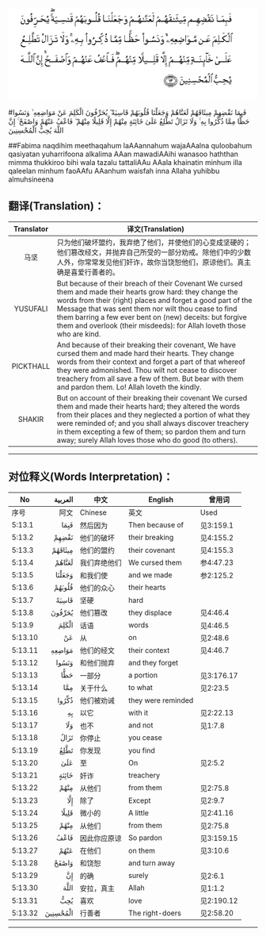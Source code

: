 ![005:013](images/005_013.gif)

#فَبِمَا نَقْضِهِمْ مِيثَاقَهُمْ لَعَنَّاهُمْ وَجَعَلْنَا قُلُوبَهُمْ قَاسِيَةً ۖ يُحَرِّفُونَ الْكَلِمَ عَنْ مَوَاضِعِهِ ۙ وَنَسُوا حَظًّا مِمَّا ذُكِّرُوا بِهِ ۚ وَلَا تَزَالُ تَطَّلِعُ عَلَىٰ خَائِنَةٍ مِنْهُمْ إِلَّا قَلِيلًا مِنْهُمْ ۖ فَاعْفُ عَنْهُمْ وَاصْفَحْ ۚ إِنَّ اللَّهَ يُحِبُّ الْمُحْسِنِينَ 

##Fabima naqdihim meethaqahum laAAannahum wajaAAalna quloobahum qasiyatan yuharrifoona alkalima AAan mawadiAAihi wanasoo haththan mimma thukkiroo bihi wala tazalu tattaliAAu AAala khainatin minhum illa qaleelan minhum faoAAfu AAanhum waisfah inna Allaha yuhibbu almuhsineena 

## 翻译(Translation)：

| Translator | 译文(Translation)                                            |
| :--------: | ------------------------------------------------------------ |
|    马坚    | 只为他们破坏盟约，我弃绝了他们，并使他们的心变成坚硬的；他们篡改经文，并抛弃自己所受的一部分劝戒。除他们中的少数人外，你常常发见他们奸诈，故你当饶恕他们，原谅他们。真主确是喜爱行善者的。 |
|  YUSUFALI  | But because of their breach of their Covenant We cursed them and made their hearts grow hard: they change the words from their (right) places and forget a good part of the Message that was sent them nor wilt thou cease to find them barring a few ever bent on (new) deceits: but forgive them and overlook (their misdeeds): for Allah loveth those who are kind. |
| PICKTHALL  | And because of their breaking their covenant, We have cursed them and made hard their hearts. They change words from their context and forget a part of that whereof they were admonished. Thou wilt not cease to discover treachery from all save a few of them. But bear with them and pardon them. Lo! Allah loveth the kindly. |
|   SHAKIR   | But on account of their breaking their covenant We cursed them and made their hearts hard; they altered the words from their places and they neglected a portion of what they were reminded of; and you shall always discover treachery in them excepting a few of them; so pardon them and turn away; surely Allah loves those who do good (to others). |

---

## 对位释义(Words Interpretation)：

| No   | العربية | 中文    | English | 曾用词 |
| ---- | ------: | ------- | ------- | ------ |
| 序号 |    阿文 | Chinese | 英文    | Used   |
| 5:13.1  | فَبِمَا     | 然后因为     | Then because of    | 见3:159.1  |
| 5:13.2  | نَقْضِهِمْ    | 他们的破坏   | their breaking     | 见4:155.2  |
| 5:13.3  | مِيثَاقَهُمْ  | 他们的盟约   | their covenant     | 见4:155.3  |
| 5:13.4  | لَعَنَّاهُمْ   | 我们弃绝他们 | We cursed them     | 参4:47.23  |
| 5:13.5  | وَجَعَلْنَا   | 和我们使     | and we made        | 参2:125.2  |
| 5:13.6  | قُلُوبَهُمْ   | 他们的众心   | their hearts       |            |
| 5:13.7  | قَاسِيَةً    | 坚硬         | hard               |            |
| 5:13.8  | يُحَرِّفُونَ   | 他们篡改     | they displace      | 见4:46.4   |
| 5:13.9  | الْكَلِمَ    | 话语         | words              | 见4:46.5   |
| 5:13.10 | عَنْ       | 从           | on                 | 见2:48.6   |
| 5:13.11 | مَوَاضِعِهِ   | 他们的经文   | their context      | 见4:46.7   |
| 5:13.12 | وَنَسُوا    | 和他们抛弃   | and they forget    |            |
| 5:13.13 | حَظًّا      | 一部分       | a portion          | 见3:176.17 |
| 5:13.14 | مِمَّا      | 关于什么     | to what            | 见2:23.5   |
| 5:13.15 | ذُكِّرُوا    | 他们被劝诫   | they were reminded |            |
| 5:13.16 | بِهِ       | 以它         | with it            | 见2:22.13  |
| 5:13.17 | وَلَا      | 也不         | and not            | 见1:7.8    |
| 5:13.18 | تَزَالُ     | 你停止       | you cease          |            |
| 5:13.19 | تَطَّلِعُ     | 你发现       | you find           |            |
| 5:13.20 | عَلَىٰ      | 至           | On                 | 见2:5.2    |
| 5:13.21 | خَائِنَةٍ    | 奸诈         | treachery          |            |
| 5:13.22 | مِنْهُمْ     | 从他们       | from them          | 见2:75.8   |
| 5:13.23 | إِلَّا      | 除了         | Except             | 见2:9.7    |
| 5:13.24 | قَلِيلًا    | 微小的       | A little           | 见2:41.16  |
| 5:13.25 | مِنْهُمْ     | 从他们       | from them          | 见2:75.8   |
| 5:13.26 | فَاعْفُ     | 因此你应原谅 | So pardon          | 见3:159.15 |
| 5:13.27 | عَنْهُمْ     | 在他们       | on them            | 见3:10.6   |
| 5:13.28 | وَاصْفَحْ    | 和饶恕       | and turn away      |            |
| 5:13.29 | إِنَّ       | 的确         | surely             | 见2:6.1    |
| 5:13.30 | اللَّهَ     | 安拉，真主   | Allah              | 见1:1.2    |
| 5:13.31 | يُحِبُّ      | 喜欢         | love               | 见2:190.12 |
| 5:13.32 | الْمُحْسِنِينَ | 行善者       | The right-doers    | 见2:58.20  |

---
